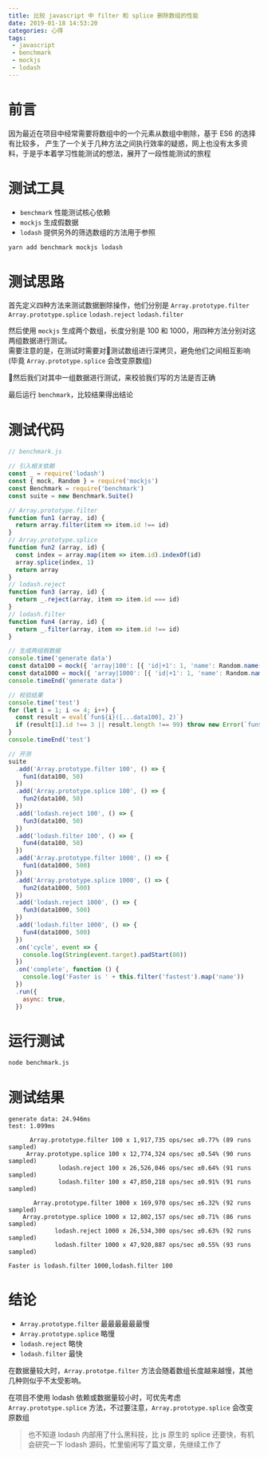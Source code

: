 ```yaml
---
title: 比较 javascript 中 filter 和 splice 删除数组的性能
date: 2019-01-18 14:53:20
categories: 心得
tags:
 - javascript
 - benchmark
 - mockjs
 - lodash
---
```


# 前言

因为最近在项目中经常需要将数组中的一个元素从数组中剔除，基于 ES6 的选择有比较多，
产生了一个关于几种方法之间执行效率的疑惑，网上也没有太多资料，于是乎本着学习性能测试的想法，展开了一段性能测试的旅程

# 测试工具

- `benchmark` 性能测试核心依赖
- `mockjs` 生成假数据
- `lodash` 提供另外的筛选数组的方法用于参照

``` bash
yarn add benchmark mockjs lodash
```

# 测试思路

首先定义四种方法来测试数据删除操作，他们分别是 `Array.prototype.filter` `Array.prototype.splice` `lodash.reject` `lodash.filter` 

然后使用 `mockjs` 生成两个数组，长度分别是 100 和 1000，用四种方法分别对这两组数据进行测试。  
需要注意的是，在测试时需要对测试数组进行深拷贝，避免他们之间相互影响(毕竟 `Array.prototype.splice` 会改变原数组)

然后我们对其中一组数据进行测试，来校验我们写的方法是否正确

最后运行 `benchmark`，比较结果得出结论

<!-- more -->

# 测试代码

``` js
// benchmark.js

// 引入相关依赖
const _ = require('lodash')
const { mock, Random } = require('mockjs')
const Benchmark = require('benchmark')
const suite = new Benchmark.Suite()

// Array.prototype.filter
function fun1 (array, id) {
  return array.filter(item => item.id !== id)
}
// Array.prototype.splice
function fun2 (array, id) {
  const index = array.map(item => item.id).indexOf(id)
  array.splice(index, 1)
  return array
}
// lodash.reject
function fun3 (array, id) {
  return _.reject(array, item => item.id === id)
}
// lodash.filter
function fun4 (array, id) {
  return _.filter(array, item => item.id !== id)
}

// 生成两组假数据
console.time('generate data')
const data100 = mock({ 'array|100': [{ 'id|+1': 1, 'name': Random.name(), 'content': Random.paragraph() }] }).array
const data1000 = mock({ 'array|1000': [{ 'id|+1': 1, 'name': Random.name(), 'content': Random.paragraph() }] }).array
console.timeEnd('generate data')

// 校验结果
console.time('test')
for (let i = 1; i <= 4; i++) {
  const result = eval(`fun${i}([...data100], 2)`)
  if (result[1].id !== 3 || result.length !== 99) throw new Error(`fun${i} test failed.`)
}
console.timeEnd('test')

// 开测
suite
  .add('Array.prototype.filter 100', () => {
    fun1(data100, 50)
  })
  .add('Array.prototype.splice 100', () => {
    fun2(data100, 50)
  })
  .add('lodash.reject 100', () => {
    fun3(data100, 50)
  })
  .add('lodash.filter 100', () => {
    fun4(data100, 50)
  })
  .add('Array.prototype.filter 1000', () => {
    fun1(data1000, 500)
  })
  .add('Array.prototype.splice 1000', () => {
    fun2(data1000, 500)
  })
  .add('lodash.reject 1000', () => {
    fun3(data1000, 500)
  })
  .add('lodash.filter 1000', () => {
    fun4(data1000, 500)
  })
  .on('cycle', event => {
    console.log(String(event.target).padStart(80))
  })
  .on('complete', function () {
    console.log('Faster is ' + this.filter('fastest').map('name'))
  })
  .run({
    async: true,
  })
```

# 运行测试

``` bash
node benchmark.js
```

# 测试结果

    generate data: 24.946ms
    test: 1.099ms
    
          Array.prototype.filter 100 x 1,917,735 ops/sec ±0.77% (89 runs sampled)
         Array.prototype.splice 100 x 12,774,324 ops/sec ±0.54% (90 runs sampled)
                  lodash.reject 100 x 26,526,046 ops/sec ±0.64% (91 runs sampled)
                  lodash.filter 100 x 47,850,218 ops/sec ±0.91% (91 runs sampled)

           Array.prototype.filter 1000 x 169,970 ops/sec ±6.32% (92 runs sampled)
        Array.prototype.splice 1000 x 12,802,157 ops/sec ±0.71% (86 runs sampled)
                 lodash.reject 1000 x 26,534,300 ops/sec ±0.63% (92 runs sampled)
                 lodash.filter 1000 x 47,920,887 ops/sec ±0.55% (93 runs sampled)

    Faster is lodash.filter 1000,lodash.filter 100

# 结论

- `Array.prototype.filter` 最最最最最最慢
- `Array.prototype.splice`  略慢
- `lodash.reject` 略快
- `lodash.filter` 最快

在数据量较大时，`Array.prototpe.filter` 方法会随着数组长度越来越慢，其他几种则似乎不太受影响。

在项目不使用 lodash 依赖或数据量较小时，可优先考虑 `Array.prototype.splice` 方法，不过要注意，`Array.prototype.splice` 会改变原数组

> 也不知道 lodash 内部用了什么黑科技，比 js 原生的 splice 还要快，有机会研究一下 lodash 源码，忙里偷闲写了篇文章，先继续工作了
